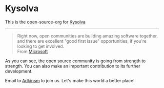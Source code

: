 # Kysolva

This is the open-source-org for [Kysolva](https://kysolva.net/)

---

> Right now, open communities are building amazing software together, and there are excellent "good first issue" opportunities, if you're looking to get involved.
> <br />From [Microsoft](https://github.com/microsoft)

As you can see, the open source community is going from strength to strength. You can also make an important contribution to its further development.

Email to [Adkinsm](mailto:3020035335@qq.com) to join us. Let's make this world a better place!
